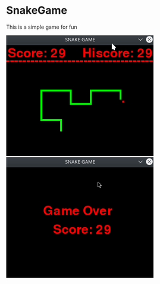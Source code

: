 # **SnakeGame**
This is a simple game for fun

![gameplay](https://github.com/nygupta/Snake-Game/blob/master/Screenshot_20200524_131605.png)
![gameover](https://github.com/nygupta/Snake-Game/blob/master/Screenshot_20200524_131637.png)
